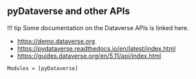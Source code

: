 ## pyDataverse and other APIs

!!! tip
    Some documentation on the Dataverse APIs is linked here.

- <https://demo.dataverse.org>
- <https://pydataverse.readthedocs.io/en/latest/index.html>
- <https://guides.dataverse.org/en/5.11/api/index.html>

```@autodocs
Modules = [pyDataverse]
```

